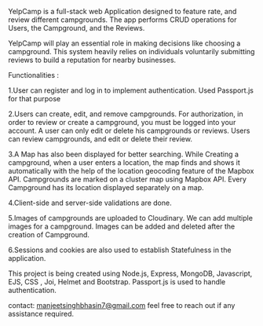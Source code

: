 YelpCamp is a full-stack web Application designed to feature rate, and review different campgrounds. The app performs CRUD operations for Users, the Campground, and the Reviews.

YelpCamp will play an essential role in making decisions like choosing a campground. This system heavily relies on individuals voluntarily submitting reviews to build a reputation for nearby businesses.

Functionalities :

1.User can register and log in to implement authentication. Used Passport.js for that purpose  

2.Users can create, edit, and remove campgrounds. For authorization, in order to review or create a campground, you must be logged into your account. A user can only edit or delete his campgrounds or reviews. Users can review campgrounds, and edit or delete their review.     

3.A Map has also been displayed for better searching. While Creating a campground, when a user enters a location, the map finds and shows it automatically with the help of the location geocoding feature of the Mapbox API. Campgrounds are marked on a cluster map using Mapbox API. Every Campground has its location displayed separately on a map.  

4.Client-side and server-side validations are done.     

5.Images of campgrounds are uploaded to Cloudinary. We can add multiple images for a campground. Images can be added and deleted after the creation of Campground.    

6.Sessions and cookies are also used to establish Statefulness in the application.    

This project is being created using Node.js, Express, MongoDB, Javascript, EJS, CSS , Joi, Helmet and Bootstrap. Passport.js is used to handle authentication.

contact: manjeetsinghbhasin7@gmail.com feel free to reach out if any assistance required.

